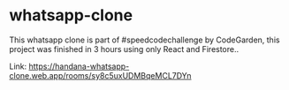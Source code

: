 # whatsapp-clone

This whatsapp clone is part of #speedcodechallenge by CodeGarden, this project was finished in 3 hours using only React and Firestore..

Link: https://handana-whatsapp-clone.web.app/rooms/sy8c5uxUDMBqeMCL7DYn
